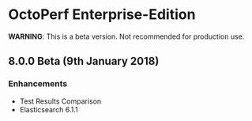 # OctoPerf Enterprise-Edition

**WARNING**: This is a beta version. Not recommended for production use.

## 8.0.0 Beta (9th January 2018)

### Enhancements

- Test Results Comparison
- Elasticsearch 6.1.1
